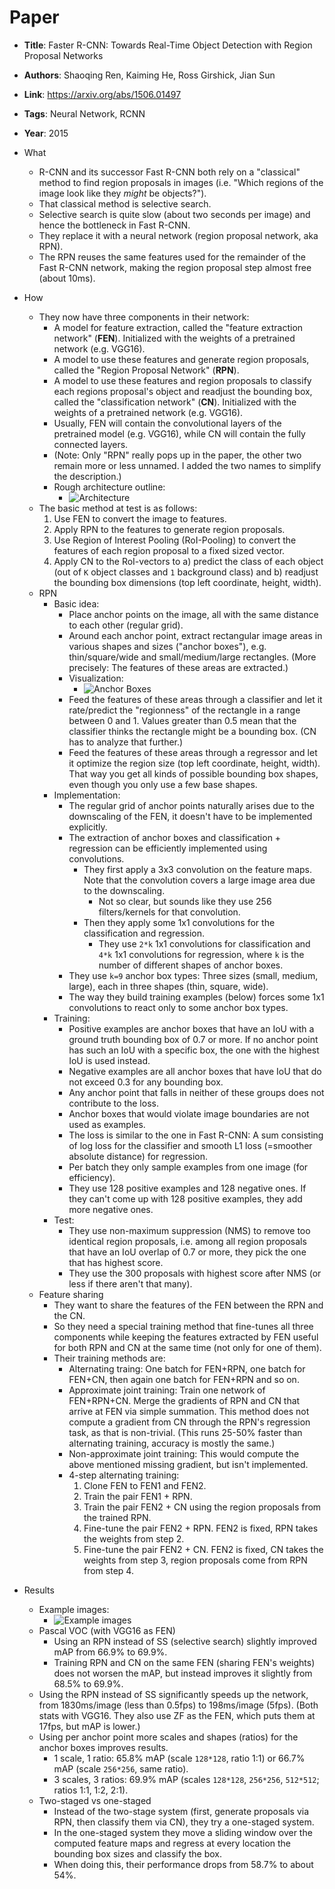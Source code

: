 # Paper

* **Title**: Faster R-CNN: Towards Real-Time Object Detection with Region Proposal Networks
* **Authors**: Shaoqing Ren, Kaiming He, Ross Girshick, Jian Sun
* **Link**: https://arxiv.org/abs/1506.01497
* **Tags**: Neural Network, RCNN
* **Year**: 2015

* What
  * R-CNN and its successor Fast R-CNN both rely on a "classical" method to find region proposals in images (i.e. "Which regions of the image look like they *might* be objects?").
  * That classical method is selective search.
  * Selective search is quite slow (about two seconds per image) and hence the bottleneck in Fast R-CNN.
  * They replace it with a neural network (region proposal network, aka RPN).
  * The RPN reuses the same features used for the remainder of the Fast R-CNN network, making the region proposal step almost free (about 10ms).

* How
  * They now have three components in their network:
    * A model for feature extraction, called the "feature extraction network" (**FEN**). Initialized with the weights of a pretrained network (e.g. VGG16).
    * A model to use these features and generate region proposals, called the "Region Proposal Network" (**RPN**).
    * A model to use these features and region proposals to classify each regions proposal's object and readjust the bounding box, called the "classification network" (**CN**). Initialized with the weights of a pretrained network (e.g. VGG16).
    * Usually, FEN will contain the convolutional layers of the pretrained model (e.g. VGG16), while CN will contain the fully connected layers.
    * (Note: Only "RPN" really pops up in the paper, the other two remain more or less unnamed. I added the two names to simplify the description.)
    * Rough architecture outline:
      * ![Architecture](images/Faster_R-CNN__architecture.jpg?raw=true "Architecture")
  * The basic method at test is as follows:
    1. Use FEN to convert the image to features.
    2. Apply RPN to the features to generate region proposals.
    3. Use Region of Interest Pooling (RoI-Pooling) to convert the features of each region proposal to a fixed sized vector.
    4. Apply CN to the RoI-vectors to a) predict the class of each object (out of `K` object classes and `1` background class) and b) readjust the bounding box dimensions (top left coordinate, height, width).
  * RPN
    * Basic idea:
      * Place anchor points on the image, all with the same distance to each other (regular grid).
      * Around each anchor point, extract rectangular image areas in various shapes and sizes ("anchor boxes"), e.g. thin/square/wide and small/medium/large rectangles. (More precisely: The features of these areas are extracted.)
      * Visualization:
        * ![Anchor Boxes](images/Faster_R-CNN__anchor_boxes.jpg?raw=true "Anchor Boxes")
      * Feed the features of these areas through a classifier and let it rate/predict the "regionness" of the rectangle in a range between 0 and 1. Values greater than 0.5 mean that the classifier thinks the rectangle might be a bounding box. (CN has to analyze that further.)
      * Feed the features of these areas through a regressor and let it optimize the region size (top left coordinate, height, width). That way you get all kinds of possible bounding box shapes, even though you only use a few base shapes.
    * Implementation:
      * The regular grid of anchor points naturally arises due to the downscaling of the FEN, it doesn't have to be implemented explicitly.
      * The extraction of anchor boxes and classification + regression can be efficiently implemented using convolutions.
        * They first apply a 3x3 convolution on the feature maps. Note that the convolution covers a large image area due to the downscaling.
          * Not so clear, but sounds like they use 256 filters/kernels for that convolution.
        * Then they apply some 1x1 convolutions for the classification and regression.
          * They use `2*k` 1x1 convolutions for classification and `4*k` 1x1 convolutions for regression, where `k` is the number of different shapes of anchor boxes.
      * They use `k=9` anchor box types: Three sizes (small, medium, large), each in three shapes (thin, square, wide).
      * The way they build training examples (below) forces some 1x1 convolutions to react only to some anchor box types.
    * Training:
      * Positive examples are anchor boxes that have an IoU with a ground truth bounding box of 0.7 or more. If no anchor point has such an IoU with a specific box, the one with the highest IoU is used instead.
      * Negative examples are all anchor boxes that have IoU that do not exceed 0.3 for any bounding box.
      * Any anchor point that falls in neither of these groups does not contribute to the loss.
      * Anchor boxes that would violate image boundaries are not used as examples.
      * The loss is similar to the one in Fast R-CNN: A sum consisting of log loss for the classifier and smooth L1 loss (=smoother absolute distance) for regression.
      * Per batch they only sample examples from one image (for efficiency).
      * They use 128 positive examples and 128 negative ones. If they can't come up with 128 positive examples, they add more negative ones.
    * Test:
      * They use non-maximum suppression (NMS) to remove too identical region proposals, i.e. among all region proposals that have an IoU overlap of 0.7 or more, they pick the one that has highest score.
      * They use the 300 proposals with highest score after NMS (or less if there aren't that many).
  * Feature sharing
    * They want to share the features of the FEN between the RPN and the CN.
    * So they need a special training method that fine-tunes all three components while keeping the features extracted by FEN useful for both RPN and CN at the same time (not only for one of them).
    * Their training methods are:
      * Alternating traing: One batch for FEN+RPN, one batch for FEN+CN, then again one batch for FEN+RPN and so on.
      * Approximate joint training: Train one network of FEN+RPN+CN. Merge the gradients of RPN and CN that arrive at FEN via simple summation. This method does not compute a gradient from CN through the RPN's regression task, as that is non-trivial. (This runs 25-50% faster than alternating training, accuracy is mostly the same.)
      * Non-approximate joint training: This would compute the above mentioned missing gradient, but isn't implemented.
      * 4-step alternating training:
        1. Clone FEN to FEN1 and FEN2.
        2. Train the pair FEN1 + RPN.
        3. Train the pair FEN2 + CN using the region proposals from the trained RPN.
        4. Fine-tune the pair FEN2 + RPN. FEN2 is fixed, RPN takes the weights from step 2.
        5. Fine-tune the pair FEN2 + CN. FEN2 is fixed, CN takes the weights from step 3, region proposals come from RPN from step 4.

* Results
  * Example images:
    * ![Example images](images/Faster_R-CNN__examples.jpg?raw=true "Example images")
  * Pascal VOC (with VGG16 as FEN)
    * Using an RPN instead of SS (selective search) slightly improved mAP from 66.9% to 69.9%.
    * Training RPN and CN on the same FEN (sharing FEN's weights) does not worsen the mAP, but instead improves it slightly from 68.5% to 69.9%.
  * Using the RPN instead of SS significantly speeds up the network, from 1830ms/image (less than 0.5fps) to 198ms/image (5fps). (Both stats with VGG16. They also use ZF as the FEN, which puts them at 17fps, but mAP is lower.)
  * Using per anchor point more scales and shapes (ratios) for the anchor boxes improves results.
    * 1 scale, 1 ratio: 65.8% mAP (scale `128*128`, ratio 1:1) or 66.7% mAP (scale `256*256`, same ratio).
    * 3 scales, 3 ratios: 69.9% mAP (scales `128*128`, `256*256`, `512*512`; ratios 1:1, 1:2, 2:1).
  * Two-staged vs one-staged
    * Instead of the two-stage system (first, generate proposals via RPN, then classify them via CN), they try a one-staged system.
    * In the one-staged system they move a sliding window over the computed feature maps and regress at every location the bounding box sizes and classify the box.
    * When doing this, their performance drops from 58.7% to about 54%.


